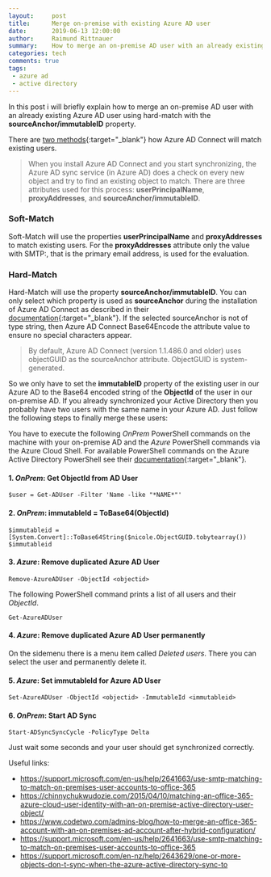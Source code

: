 ```yaml
---
layout:     post
title:      Merge on-premise with existing Azure AD user
date:       2019-06-13 12:00:00
author:     Raimund Rittnauer
summary:    How to merge an on-premise AD user with an already existing Azure AD user using hard-match (sourceAnchor/immutableID).
categories: tech
comments: true
tags:
 - azure ad
 - active directory
---
```


In this post i will briefly explain how to merge an on-premise AD user with an already existing Azure AD user using hard-match with the **sourceAnchor/immutableID** property.

There are [two methods][1]{:target="_blank"} how Azure AD Connect will match existing users.

> When you install Azure AD Connect and you start synchronizing, the Azure AD sync service (in Azure AD) does a check on every new object and try to find an existing object to match. There are three attributes used for this process: **userPrincipalName**, **proxyAddresses**, and **sourceAnchor/immutableID**.

### Soft-Match

Soft-Match will use the properties **userPrincipalName** and **proxyAddresses** to match existing users. For the **proxyAddresses** attribute only the value with SMTP:, that is the primary email address, is used for the evaluation.

### Hard-Match

Hard-Match will use the property **sourceAnchor/immutableID**. You can only select which property is used as **sourceAnchor** during the installation of Azure AD Connect as described in their [documentation][2]{:target="_blank"}. If the selected sourceAnchor is not of type string, then Azure AD Connect Base64Encode the attribute value to ensure no special characters appear.

> By default, Azure AD Connect (version 1.1.486.0 and older) uses objectGUID as the sourceAnchor attribute. ObjectGUID is system-generated.

So we only have to set the **immutableID** property of the existing user in our Azure AD to the Base64 encoded string of the **ObjectId** of the user in our on-premise AD. If you already synchronized your Active Directory then you probably have two users with the same name in your Azure AD. Just follow the following steps to finally merge these users:

You have to execute the following *OnPrem* PowerShell commands on the machine with your on-premise AD and the *Azure* PowerShell commands via the Azure Cloud Shell. For available PowerShell commands on the Azure Active Directory PowerShell see their [documentation][3]{:target="_blank"}.

#### 1. *OnPrem*: Get ObjectId from AD User

```
$user = Get-ADUser -Filter 'Name -like "*NAME*"'
```

#### 2. *OnPrem*: immutableId = ToBase64(ObjectId)

```
$immutableid = [System.Convert]::ToBase64String($nicole.ObjectGUID.tobytearray())
$immutableid
```

#### 3. *Azure*: Remove duplicated Azure AD User

```
Remove-AzureADUser -ObjectId <objectid>
```

The following PowerShell command prints a list of all users and their *ObjectId*.

```
Get-AzureADUser
```

#### 4. *Azure*: Remove duplicated Azure AD User permanently

On the sidemenu there is a menu item called *Deleted users*. There you can select the user and permanently delete it.

#### 5. *Azure*: Set immutableId for Azure AD User

```
Set-AzureADUser -ObjectId <objectid> -ImmutableId <immutableid>
```

#### 6. *OnPrem*: Start AD Sync

```
Start-ADSyncSyncCycle -PolicyType Delta
```

Just wait some seconds and your user should get synchronized correctly.

Useful links:

* <https://support.microsoft.com/en-us/help/2641663/use-smtp-matching-to-match-on-premises-user-accounts-to-office-365>
* <https://chinnychukwudozie.com/2015/04/10/matching-an-office-365-azure-cloud-user-identity-with-an-on-premise-active-directory-user-object/>
* <https://www.codetwo.com/admins-blog/how-to-merge-an-office-365-account-with-an-on-premises-ad-account-after-hybrid-configuration/>
* <https://support.microsoft.com/en-us/help/2641663/use-smtp-matching-to-match-on-premises-user-accounts-to-office-365>
* <https://support.microsoft.com/en-nz/help/2643629/one-or-more-objects-don-t-sync-when-the-azure-active-directory-sync-to>


[1]: https://docs.microsoft.com/en-us/azure/active-directory/hybrid/how-to-connect-install-existing-tenant#sync-with-existing-users-in-azure-ad
[2]: https://docs.microsoft.com/en-us/azure/active-directory/hybrid/plan-connect-design-concepts
[3]: https://docs.microsoft.com/en-us/powershell/module/azuread/?view=azureadps-2.0#users